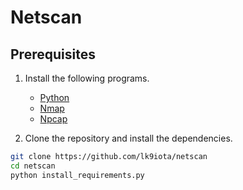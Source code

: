 # Netscan

## Prerequisites

1. Install the following programs.
   - [Python](https://www.python.org/downloads/)
   - [Nmap](https://nmap.org/download.html)
   - [Npcap](https://npcap.com/#download)

2. Clone the repository and install the dependencies.

```sh
git clone https://github.com/lk9iota/netscan
cd netscan
python install_requirements.py
```
